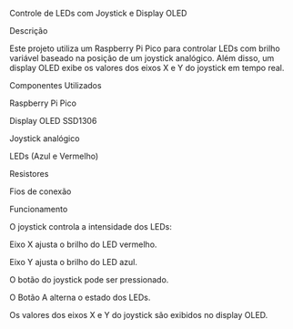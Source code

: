 Controle de LEDs com Joystick e Display OLED

Descrição

Este projeto utiliza um Raspberry Pi Pico para controlar LEDs com brilho variável baseado na posição de um joystick analógico. Além disso, um display OLED exibe os valores dos eixos X e Y do joystick em tempo real.

Componentes Utilizados

Raspberry Pi Pico

Display OLED SSD1306

Joystick analógico

LEDs (Azul e Vermelho)

Resistores

Fios de conexão

Funcionamento

O joystick controla a intensidade dos LEDs:

Eixo X ajusta o brilho do LED vermelho.

Eixo Y ajusta o brilho do LED azul.

O botão do joystick pode ser pressionado.

O Botão A alterna o estado dos LEDs.

Os valores dos eixos X e Y do joystick são exibidos no display OLED.